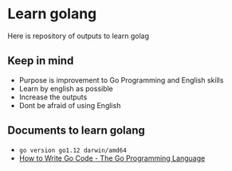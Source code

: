 # Learn golang

Here is repository of outputs to learn golag

## Keep in mind

* Purpose is improvement to Go Programming and English skills
* Learn by english as possible
* Increase the outputs
* Dont be afraid of using English

## Documents to learn golang

* `go version go1.12 darwin/amd64`
* [How to Write Go Code - The Go Programming Language](https://golang.org/doc/code.html)
